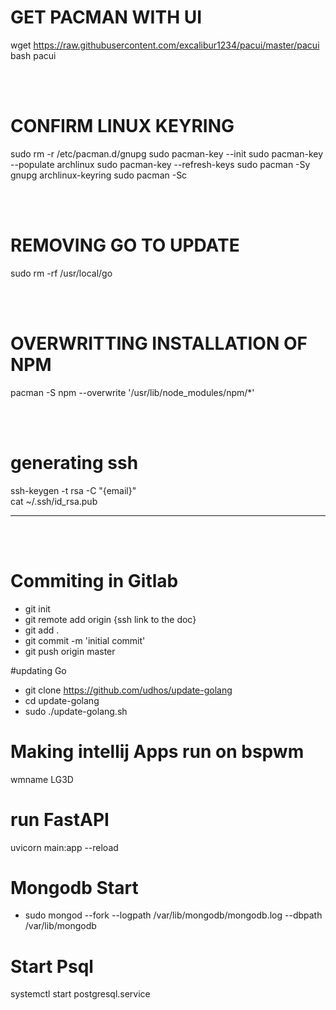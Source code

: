 # GET PACMAN WITH UI
wget https://raw.githubusercontent.com/excalibur1234/pacui/master/pacui
bash pacui

<br>
<br>

# CONFIRM LINUX KEYRING
sudo rm -r /etc/pacman.d/gnupg
sudo pacman-key --init
sudo pacman-key --populate archlinux 
sudo pacman-key --refresh-keys
sudo pacman -Sy gnupg archlinux-keyring 
sudo pacman -Sc

<br>
<br>

# REMOVING GO TO UPDATE
sudo rm -rf /usr/local/go

<br>
<br>

# OVERWRITTING INSTALLATION OF NPM
pacman -S npm --overwrite '/usr/lib/node_modules/npm/*'

<br>
<br>

# generating ssh
ssh-keygen -t rsa -C "{email}"
<br>
cat ~/.ssh/id_rsa.pub 
<hr />

<br>
<br>

# Commiting in Gitlab

- git init
- git remote add origin {ssh link to the doc}
- git add .
- git commit -m 'initial commit'
- git push origin master

#updating Go

- git clone https://github.com/udhos/update-golang
- cd update-golang
- sudo ./update-golang.sh


# Making intellij Apps run on bspwm

wmname LG3D

# run FastAPI
uvicorn main:app --reload 

# Mongodb Start
- sudo mongod --fork --logpath /var/lib/mongodb/mongodb.log --dbpath /var/lib/mongodb

# Start Psql
systemctl start postgresql.service 
